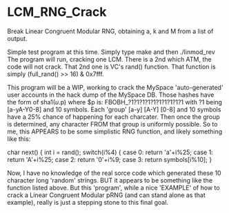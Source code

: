 # LCM_RNG_Crack
Break Linear Congruent Modular RNG, obtaining a, k and M from a list of output.

Simple test program at this time.  Simply type make  and then ./linmod_rev
The program will run, cracking one LCM. There is a 2nd which ATM, the code
will not crack. That 2nd one is VC's rand() function. That function is simply
(full_rand() >> 16) & 0x7fff.

This program will be a WIP, working to crack the MySpace 'auto-generated' user
accounts in the hack dump of the MySpace DB.  Those hashes have the form of
sha1($u.$p) where $p is:  FBOBH_?1?1?1?1?1?1?1?1?1?1 with ?1 being [a-yA-Y0-8]
and 10 symbols.  Each 'group'  [a-y] [A-Y] [0-8] and 10 symbols have a 25%
chance of happening for each charcater.  Then once the group is determined,
any character FROM that group is uniformly possible.  So to me, this APPEARS
to be some simplistic RNG function, and likely something like this:

char next() {
   int i = rand();
   switch(i%4) {
      case 0:  return 'a'+i%25;
      case 1:  return 'A'+i%25;
      case 2:  return '0'+i%9;
      case 3:  return symbols[i%10];
}

Now, I have no knowledge of the real sorce code which generated these 10 character
long 'random' strings. BUT it appears to be something like the function listed
above.  But this 'program', while a nice 'EXAMPLE' of how to crack a Linear
Congruent Modular pRNG (and can stand alone as that example), really is just
a stepping stone to this final goal.
